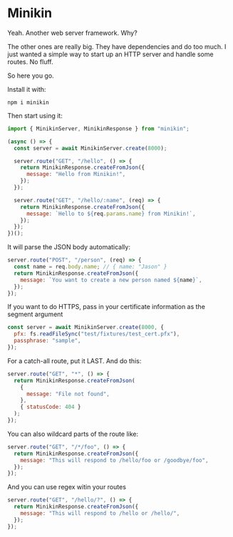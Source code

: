 # Minikin

Yeah. Another web server framework. Why?

The other ones are really big. They have dependencies and do too much. I just wanted a simple way to start up an HTTP server and handle some routes. No fluff.

So here you go.

Install it with:

```
npm i minikin
```

Then start using it:

```javascript
import { MinikinServer, MinikinResponse } from "minikin";

(async () => {
  const server = await MinikinServer.create(8000);

  server.route("GET", "/hello", () => {
    return MinikinResponse.createFromJson({
      message: "Hello from Minikin!",
    });
  });

  server.route("GET", "/hello/:name", (req) => {
    return MinikinResponse.createFromJson({
      message: `Hello to ${req.params.name} from Minikin!`,
    });
  });
})();
```

It will parse the JSON body automatically:

```javascript
server.route("POST", "/person", (req) => {
  const name = req.body.name; // { name: "Jason" }
  return MinikinResponse.createFromJson({
    message: `You want to create a new person named ${name}`,
  });
});
```

If you want to do HTTPS, pass in your certificate information as the segment argument

```javascript
const server = await MinikinServer.create(8000, {
  pfx: fs.readFileSync("test/fixtures/test_cert.pfx"),
  passphrase: "sample",
});
```

For a catch-all route, put it LAST. And do this:

```javascript
server.route("GET", "*", () => {
  return MinikinResponse.createFromJson(
    {
      message: "File not found",
    },
    { statusCode: 404 }
  );
});
```

You can also wildcard parts of the route like:

```javascript
server.route("GET", "/*/foo", () => {
  return MinikinResponse.createFromJson({
    message: "This will respond to /hello/foo or /goodbye/foo",
  });
});
```

And you can use regex witin your routes

```javascript
server.route("GET", "/hello/?", () => {
  return MinikinResponse.createFromJson({
    message: "This will respond to /hello or /hello/",
  });
});
```

